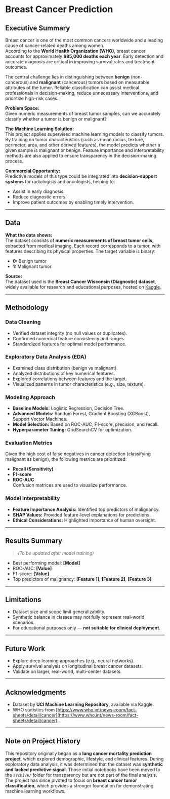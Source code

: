 # Breast Cancer Prediction

## Executive Summary  

Breast cancer is one of the most common cancers worldwide and a leading cause of cancer-related deaths among women.  
According to the **World Health Organization (WHO)**, breast cancer accounts for approximately **685,000 deaths each year**. Early detection and accurate diagnosis are critical in improving survival rates and treatment outcomes.  

The central challenge lies in distinguishing between **benign** (non-cancerous) and **malignant** (cancerous) tumors based on measurable attributes of the tumor. Reliable classification can assist medical professionals in decision-making, reduce unnecessary interventions, and prioritize high-risk cases.  

**Problem Space:**  
Given numeric measurements of breast tumor samples, can we accurately classify whether a tumor is benign or malignant?  

**The Machine Learning Solution:**  
This project applies supervised machine learning models to classify tumors. By training on tumor characteristics (such as mean radius, texture, perimeter, area, and other derived features), the model predicts whether a given sample is malignant or benign. Feature importance and interpretability methods are also applied to ensure transparency in the decision-making process.  

**Commercial Opportunity:**  
Predictive models of this type could be integrated into **decision-support systems** for radiologists and oncologists, helping to:  
- Assist in early diagnosis.  
- Reduce diagnostic errors.  
- Improve patient outcomes by enabling timely intervention.  

---

## Data  

**What the data shows:**  
The dataset consists of **numeric measurements of breast tumor cells**, extracted from medical imaging. Each record corresponds to a tumor, with features describing its physical properties. The target variable is binary:  
- **0:** Benign tumor  
- **1:** Malignant tumor  

**Source:**  
The dataset used is the **Breast Cancer Wisconsin (Diagnostic) dataset**, widely available for research and educational purposes, hosted on [Kaggle](https://www.kaggle.com/datasets/uciml/breast-cancer-wisconsin-data).  

---

## Methodology  

### Data Cleaning  
- Verified dataset integrity (no null values or duplicates).  
- Confirmed numerical feature consistency and ranges.  
- Standardized features for optimal model performance.  

### Exploratory Data Analysis (EDA)  
- Examined class distribution (benign vs malignant).  
- Analyzed distributions of key numerical features.  
- Explored correlations between features and the target.  
- Visualized patterns in tumor characteristics (e.g., size, texture).  

### Modeling Approach  
- **Baseline Models:** Logistic Regression, Decision Tree.  
- **Advanced Models:** Random Forest, Gradient Boosting (XGBoost), Support Vector Machines.  
- **Model Selection:** Based on ROC-AUC, F1-score, precision, and recall.  
- **Hyperparameter Tuning:** GridSearchCV for optimization.  

### Evaluation Metrics  
Given the high cost of false negatives in cancer detection (classifying malignant as benign), the following metrics are prioritized:  
- **Recall (Sensitivity)**  
- **F1-score**  
- **ROC-AUC**  
Confusion matrices are used to visualize performance.  

### Model Interpretability  
- **Feature Importance Analysis:** Identified top predictors of malignancy.  
- **SHAP Values:** Provided feature-level explanations for predictions.  
- **Ethical Considerations:** Highlighted importance of human oversight.  

---

## Results Summary  
> _(To be updated after model training)_  
- Best performing model: **[Model]**  
- ROC-AUC: **[Value]**  
- F1-score: **[Value]**  
- Top predictors of malignancy: **[Feature 1]**, **[Feature 2]**, **[Feature 3]**  

---

## Limitations  
- Dataset size and scope limit generalizability.  
- Synthetic balance in classes may not fully represent real-world scenarios.  
- For educational purposes only — **not suitable for clinical deployment**.  

---

## Future Work  
- Explore deep learning approaches (e.g., neural networks).  
- Apply survival analysis on longitudinal breast cancer datasets.  
- Validate on larger, real-world, multi-center datasets.  

---

## Acknowledgments  
- Dataset by **UCI Machine Learning Repository**, available via Kaggle.  
- WHO statistics from [https://www.who.int/news-room/fact-sheets/detail/cancer](https://www.who.int/news-room/fact-sheets/detail/cancer).  

---

## Note on Project History  
This repository originally began as a **lung cancer mortality prediction project**, which explored demographic, lifestyle, and clinical features. During exploratory data analysis, it was determined that the dataset was **synthetic and lacked predictive signal**. Those initial notebooks have been moved to the `archive/` folder for transparency but are not part of the final analysis. The project has since pivoted to focus on **breast cancer tumor classification**, which provides a stronger foundation for demonstrating machine learning workflows.  
